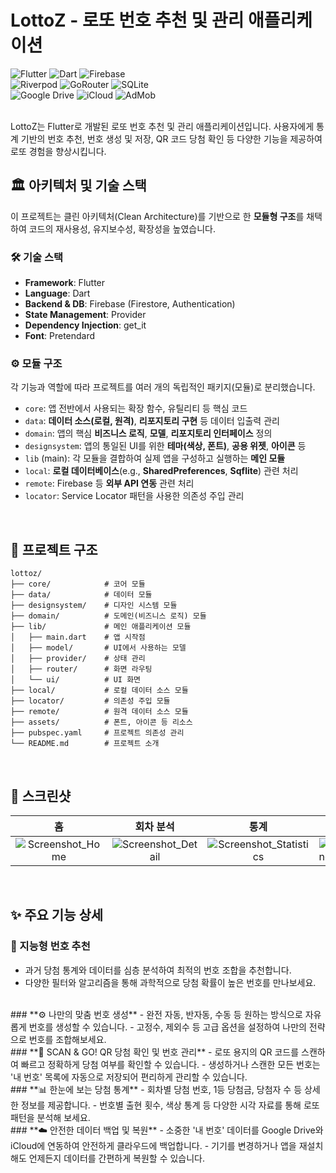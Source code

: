 # LottoZ - 로또 번호 추천 및 관리 애플리케이션

![Flutter](https://img.shields.io/badge/Flutter-02569B?style=for-the-badge&logo=flutter&logoColor=white)
![Dart](https://img.shields.io/badge/Dart-0175C2?style=for-the-badge&logo=dart&logoColor=white)
![Firebase](https://img.shields.io/badge/Firebase-FF6F00?style=for-the-badge&logo=firebase&logoColor=white)
<br>
![Riverpod](https://img.shields.io/badge/Riverpod-6D41FF?style=for-the-badge&logo=dropbox&logoColor=white)
![GoRouter](https://img.shields.io/badge/GoRouter-448AFF?style=for-the-badge&logo=route&logoColor=white)
![SQLite](https://img.shields.io/badge/SQLite-003B57?style=for-the-badge&logo=sqlite&logoColor=white)
<br>
![Google Drive](https://img.shields.io/badge/Google%20Drive-34A853?style=for-the-badge&logo=googledrive&logoColor=white)
![iCloud](https://img.shields.io/badge/iCloud-0C7BEF?style=for-the-badge&logo=icloud&logoColor=white)
![AdMob](https://img.shields.io/badge/AdMob-EA4335?style=for-the-badge&logo=googleads&logoColor=white)
<br><br>

LottoZ는 Flutter로 개발된 로또 번호 추천 및 관리 애플리케이션입니다. 사용자에게 통계 기반의 번호 추천, 번호 생성 및 저장, QR 코드 당첨 확인 등 다양한 기능을
제공하여 로또 경험을 향상시킵니다.

## 🏛️ 아키텍처 및 기술 스택

이 프로젝트는 클린 아키텍처(Clean Architecture)를 기반으로 한 **모듈형 구조**를 채택하여 코드의 재사용성, 유지보수성, 확장성을 높였습니다.

### 🛠️ 기술 스택

- **Framework**: Flutter
- **Language**: Dart
- **Backend & DB**: Firebase (Firestore, Authentication)
- **State Management**: Provider
- **Dependency Injection**: get_it
- **Font**: Pretendard

### ⚙️ 모듈 구조

각 기능과 역할에 따라 프로젝트를 여러 개의 독립적인 패키지(모듈)로 분리했습니다.

- `core`: 앱 전반에서 사용되는 확장 함수, 유틸리티 등 핵심 코드
- `data`: **데이터 소스(로컬, 원격)**, **리포지토리 구현** 등 데이터 입출력 관리
- `domain`: 앱의 핵심 **비즈니스 로직**, **모델**, **리포지토리 인터페이스** 정의
- `designsystem`: 앱의 통일된 UI를 위한 **테마(색상, 폰트)**, **공용 위젯**, **아이콘** 등
- `lib` (main): 각 모듈을 결합하여 실제 앱을 구성하고 실행하는 **메인 모듈**
- `local`: **로컬 데이터베이스**(e.g., **SharedPreferences**, **Sqflite**) 관련 처리
- `remote`: Firebase 등 **외부 API 연동** 관련 처리
- `locator`: Service Locator 패턴을 사용한 의존성 주입 관리

<br>

## 📁 프로젝트 구조

```
lottoz/
├── core/            # 코어 모듈
├── data/            # 데이터 모듈
├── designsystem/    # 디자인 시스템 모듈
├── domain/          # 도메인(비즈니스 로직) 모듈
├── lib/             # 메인 애플리케이션 모듈
│   ├── main.dart    # 앱 시작점
│   ├── model/       # UI에서 사용하는 모델
│   ├── provider/    # 상태 관리
│   ├── router/      # 화면 라우팅
│   └── ui/          # UI 화면
├── local/           # 로컬 데이터 소스 모듈
├── locator/         # 의존성 주입 모듈
├── remote/          # 원격 데이터 소스 모듈
├── assets/          # 폰트, 아이콘 등 리소스
├── pubspec.yaml     # 프로젝트 의존성 관리
└── README.md        # 프로젝트 소개
```
<br>

## 📸 스크린샷

|                     홈                      |                     회차 분석                      |                           통계                           | 추천 번호                                                |
|:------------------------------------------:|:----------------------------------------------:|:------------------------------------------------------:|------------------------------------------------------|
| ![Screenshot_Home](URL_TO_HOME_SCREENSHOT) | ![Screenshot_Detail](URL_TO_DETAIL_SCREENSHOT) | ![Screenshot_Statistics](URL_TO_Statistics_SCREENSHOT) | ![Screenshot_Recommend](URL_TO_Recommend_SCREENSHOT) |

<br>

## ✨ 주요 기능 상세

### **🤖 지능형 번호 추천**
- 과거 당첨 통계와 데이터를 심층 분석하여 최적의 번호 조합을 추천합니다.
- 다양한 필터와 알고리즘을 통해 과학적으로 당첨 확률이 높은 번호를 만나보세요.
<br>
### **⚙️ 나만의 맞춤 번호 생성**
- 완전 자동, 반자동, 수동 등 원하는 방식으로 자유롭게 번호를 생성할 수 있습니다.
- 고정수, 제외수 등 고급 옵션을 설정하여 나만의 전략으로 번호를 조합해보세요.
<br>
###  **📱 SCAN & GO! QR 당첨 확인 및 번호 관리**
- 로또 용지의 QR 코드를 스캔하여 빠르고 정확하게 당첨 여부를 확인할 수 있습니다.
- 생성하거나 스캔한 모든 번호는 '내 번호' 목록에 자동으로 저장되어 편리하게 관리할 수 있습니다.
<br>
### **📊 한눈에 보는 당첨 통계**
- 회차별 당첨 번호, 1등 당첨금, 당첨자 수 등 상세한 정보를 제공합니다.
- 번호별 출현 횟수, 색상 통계 등 다양한 시각 자료를 통해 로또 패턴을 분석해 보세요.
<br>
### **☁️ 안전한 데이터 백업 및 복원**
- 소중한 '내 번호' 데이터를 Google Drive와 iCloud에 연동하여 안전하게 클라우드에 백업합니다.
- 기기를 변경하거나 앱을 재설치해도 언제든지 데이터를 간편하게 복원할 수 있습니다.
